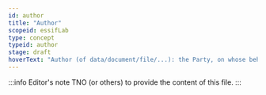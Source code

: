 ```yaml
---
id: author
title: "Author"
scopeid: essifLab
type: concept
typeid: author
stage: draft
hoverText: "Author (of data/document/file/...): the Party, on whose behalf that data/document/file/... has been created or updated."
---
```


:::info Editor's note
TNO (or others) to provide the content of this file.
:::


